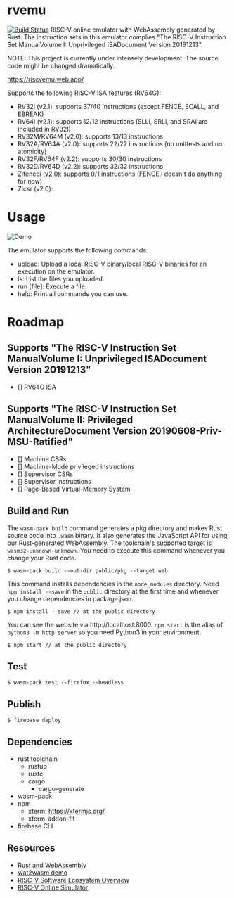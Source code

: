 # rvemu
[![Build Status](https://travis-ci.com/d0iasm/rvemu.svg?branch=master)](https://travis-ci.com/d0iasm/rvemu)
RISC-V online emulator with WebAssembly generated by Rust. The instruction sets in this emulator complies "The RISC-V Instruction Set ManualVolume I: Unprivileged ISADocument Version 20191213".

NOTE: This project is currently under intensely development. The source code might be changed dramatically.

https://riscvemu.web.app/

Supports the following RISC-V ISA features (RV64G):
- RV32I (v2.1): supports 37/40 instructions (except FENCE, ECALL, and EBREAK)
- RV64I (v2.1): supports 12/12 instructions (SLLI, SRLI, and SRAI are included in RV32I)
- RV32M/RV64M (v2.0): supports 13/13 instructions
- RV32A/RV64A (v2.0): supports 22/22 instructions (no unittests and no atomicity)
- RV32F/RV64F (v2.2): supports 30/30 instructions
- RV32D/RV64D (v2.2): supports 32/32 instructions
- Zifencei (v2.0): supports 0/1 instructions (FENCE.i doesn't do anything for now)
- Zicsr (v2.0):

# Usage
![Demo](https://raw.githubusercontent.com/d0iasm/rvemu/master/demo.gif)

The emulator supports the following commands:
- upload: Upload a local RISC-V binary/local RISC-V binaries for an execution on the emulator.
- ls: List the files you uploaded.
- run [file]: Execute a file.
- help: Print all commands you can use.

# Roadmap
## Supports "The RISC-V Instruction Set ManualVolume I: Unprivileged ISADocument Version 20191213"
- [] RV64G ISA

## Supports "The RISC-V Instruction Set ManualVolume II: Privileged ArchitectureDocument Version 20190608-Priv-MSU-Ratified"
- [] Machine CSRs
- [] Machine-Mode privileged instructions
- [] Supervisor CSRs
- [] Supervisor instructions
- [] Page-Based Virtual-Memory System

## Build and Run
The `wasm-pack build` command generates a pkg directory and makes Rust source code into `.wasm` binary. It also generates the JavaScript API for using our Rust-generated WebAssembly. The toolchain's supported target is `wasm32-unknown-unknown`.
You need to execute this command whenever you change your Rust code.
```
$ wasm-pack build --out-dir public/pkg --target web
```

This command installs dependencies in the `node_modules` directory. Need `npm install --save` in the `public` directory at the first time and whenever you change dependencies in package.json.
```
$ npm install --save // at the public directory
```

You can see the website via http://localhost:8000. `npm start` is the alias of `python3 -m http.server` so you need Python3 in your environment.
```
$ npm start // at the public directory
```

## Test
```
$ wasm-pack test --firefox --headless
```

## Publish
```
$ firebase deploy
```

## Dependencies
- rust toolchain
  - rustup
  - rustc
  - cargo
    - cargo-generate
- wasm-pack
- npm
  - xterm: https://xtermjs.org/
  - xterm-addon-fit
- firebase CLI

## Resources
- [Rust and WebAssembly](https://rustwasm.github.io/docs/book/introduction.html)
- [wat2wasm demo](https://webassembly.github.io/wabt/demo/wat2wasm/)
- [RISC-V Software Ecosystem Overview](https://riscv.org/software-status/)
- [RISC-V Online Simulator](https://www.kvakil.me/venus/)
